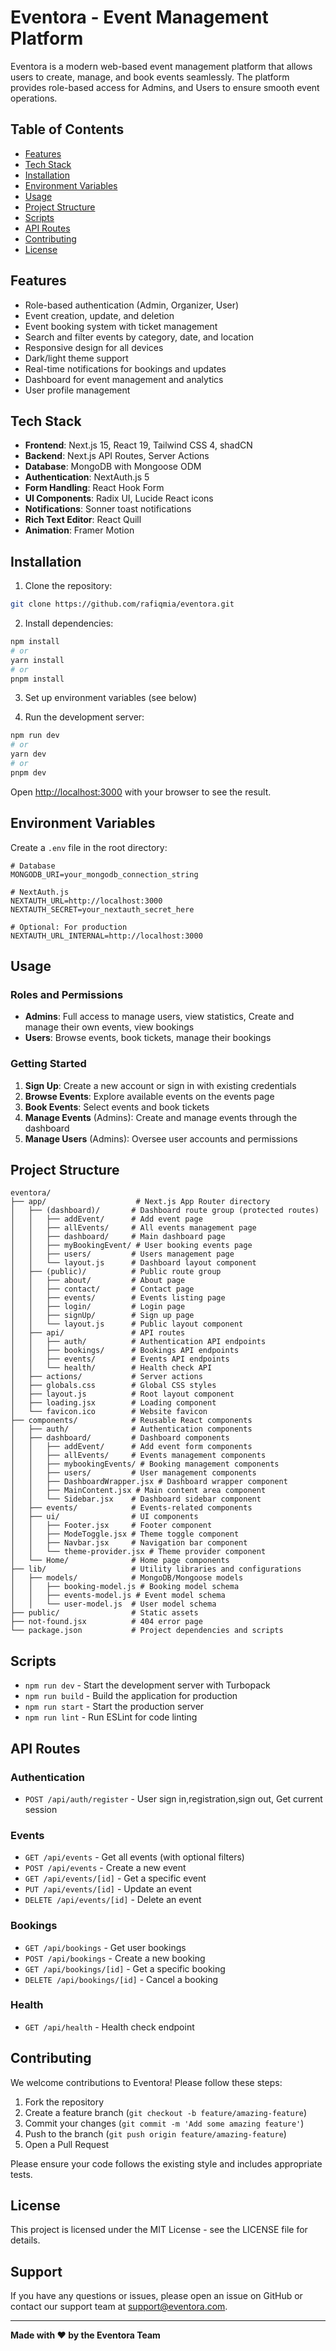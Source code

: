 # Eventora - Event Management Platform

Eventora is a modern web-based event management platform that allows users to create, manage, and book events seamlessly. The platform provides role-based access for Admins, and Users to ensure smooth event operations.

## Table of Contents

- [Features](#features)
- [Tech Stack](#tech-stack)
- [Installation](#installation)
- [Environment Variables](#environment-variables)
- [Usage](#usage)
- [Project Structure](#project-structure)
- [Scripts](#scripts)
- [API Routes](#api-routes)
- [Contributing](#contributing)
- [License](#license)

## Features

- Role-based authentication (Admin, Organizer, User)
- Event creation, update, and deletion
- Event booking system with ticket management
- Search and filter events by category, date, and location
- Responsive design for all devices
- Dark/light theme support
- Real-time notifications for bookings and updates
- Dashboard for event management and analytics
- User profile management

## Tech Stack

- **Frontend**: Next.js 15, React 19, Tailwind CSS 4, shadCN
- **Backend**: Next.js API Routes, Server Actions
- **Database**: MongoDB with Mongoose ODM
- **Authentication**: NextAuth.js 5
- **Form Handling**: React Hook Form
- **UI Components**: Radix UI, Lucide React icons
- **Notifications**: Sonner toast notifications
- **Rich Text Editor**: React Quill
- **Animation**: Framer Motion

## Installation

1. Clone the repository:

```bash
git clone https://github.com/rafiqmia/eventora.git
```

2. Install dependencies:

```bash
npm install
# or
yarn install
# or
pnpm install
```

3. Set up environment variables (see below)

4. Run the development server:

```bash
npm run dev
# or
yarn dev
# or
pnpm dev
```

Open [http://localhost:3000](http://localhost:3000) with your browser to see the result.

## Environment Variables

Create a `.env` file in the root directory:

```env
# Database
MONGODB_URI=your_mongodb_connection_string

# NextAuth.js
NEXTAUTH_URL=http://localhost:3000
NEXTAUTH_SECRET=your_nextauth_secret_here

# Optional: For production
NEXTAUTH_URL_INTERNAL=http://localhost:3000

```

## Usage

### Roles and Permissions

- **Admins**: Full access to manage users, view statistics, Create and manage their own events, view bookings
- **Users**: Browse events, book tickets, manage their bookings

### Getting Started

1. **Sign Up**: Create a new account or sign in with existing credentials
2. **Browse Events**: Explore available events on the events page
3. **Book Events**: Select events and book tickets
4. **Manage Events** (Admins): Create and manage events through the dashboard
5. **Manage Users** (Admins): Oversee user accounts and permissions

## Project Structure

```
eventora/
├── app/                    # Next.js App Router directory
│   ├── (dashboard)/       # Dashboard route group (protected routes)
│   │   ├── addEvent/      # Add event page
│   │   ├── allEvents/     # All events management page
│   │   ├── dashboard/     # Main dashboard page
│   │   ├── myBookingEvent/ # User booking events page
│   │   ├── users/         # Users management page
│   │   └── layout.js      # Dashboard layout component
│   ├── (public)/          # Public route group
│   │   ├── about/         # About page
│   │   ├── contact/       # Contact page
│   │   ├── events/        # Events listing page
│   │   ├── login/         # Login page
│   │   ├── signUp/        # Sign up page
│   │   └── layout.js      # Public layout component
│   ├── api/               # API routes
│   │   ├── auth/          # Authentication API endpoints
│   │   ├── bookings/      # Bookings API endpoints
│   │   ├── events/        # Events API endpoints
│   │   └── health/        # Health check API
│   ├── actions/           # Server actions
│   ├── globals.css        # Global CSS styles
│   ├── layout.js          # Root layout component
│   ├── loading.jsx        # Loading component
│   └── favicon.ico        # Website favicon
├── components/            # Reusable React components
│   ├── auth/              # Authentication components
│   ├── dashboard/         # Dashboard components
│   │   ├── addEvent/      # Add event form components
│   │   ├── allEvents/     # Events management components
│   │   ├── mybookingEvents/ # Booking management components
│   │   ├── users/         # User management components
│   │   ├── DashboardWrapper.jsx # Dashboard wrapper component
│   │   ├── MainContent.jsx # Main content area component
│   │   └── Sidebar.jsx    # Dashboard sidebar component
│   ├── events/            # Events-related components
│   ├── ui/                # UI components
│   │   ├── Footer.jsx     # Footer component
│   │   ├── ModeToggle.jsx # Theme toggle component
│   │   ├── Navbar.jsx     # Navigation bar component
│   │   └── theme-provider.jsx # Theme provider component
│   └── Home/              # Home page components
├── lib/                   # Utility libraries and configurations
│   ├── models/            # MongoDB/Mongoose models
│   │   ├── booking-model.js # Booking model schema
│   │   ├── events-model.js # Event model schema
│   │   └── user-model.js  # User model schema
├── public/                # Static assets
├── not-found.jsx          # 404 error page
└── package.json           # Project dependencies and scripts
```

## Scripts

- `npm run dev` - Start the development server with Turbopack
- `npm run build` - Build the application for production
- `npm run start` - Start the production server
- `npm run lint` - Run ESLint for code linting

## API Routes

### Authentication

- `POST /api/auth/register` - User sign in,registration,sign out, Get current session

### Events

- `GET /api/events` - Get all events (with optional filters)
- `POST /api/events` - Create a new event
- `GET /api/events/[id]` - Get a specific event
- `PUT /api/events/[id]` - Update an event
- `DELETE /api/events/[id]` - Delete an event

### Bookings

- `GET /api/bookings` - Get user bookings
- `POST /api/bookings` - Create a new booking
- `GET /api/bookings/[id]` - Get a specific booking
- `DELETE /api/bookings/[id]` - Cancel a booking

### Health

- `GET /api/health` - Health check endpoint

## Contributing

We welcome contributions to Eventora! Please follow these steps:

1. Fork the repository
2. Create a feature branch (`git checkout -b feature/amazing-feature`)
3. Commit your changes (`git commit -m 'Add some amazing feature'`)
4. Push to the branch (`git push origin feature/amazing-feature`)
5. Open a Pull Request

Please ensure your code follows the existing style and includes appropriate tests.

## License

This project is licensed under the MIT License - see the LICENSE file for details.

## Support

If you have any questions or issues, please open an issue on GitHub or contact our support team at support@eventora.com.

---

**Made with ❤️ by the Eventora Team**
